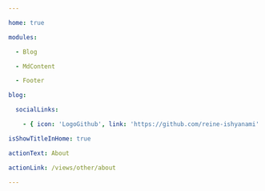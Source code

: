 ```yaml
---

home: true

modules:

  - Blog

  - MdContent

  - Footer

blog:

  socialLinks:

    - { icon: 'LogoGithub', link: 'https://github.com/reine-ishyanami' }

isShowTitleInHome: true

actionText: About

actionLink: /views/other/about

---
```

